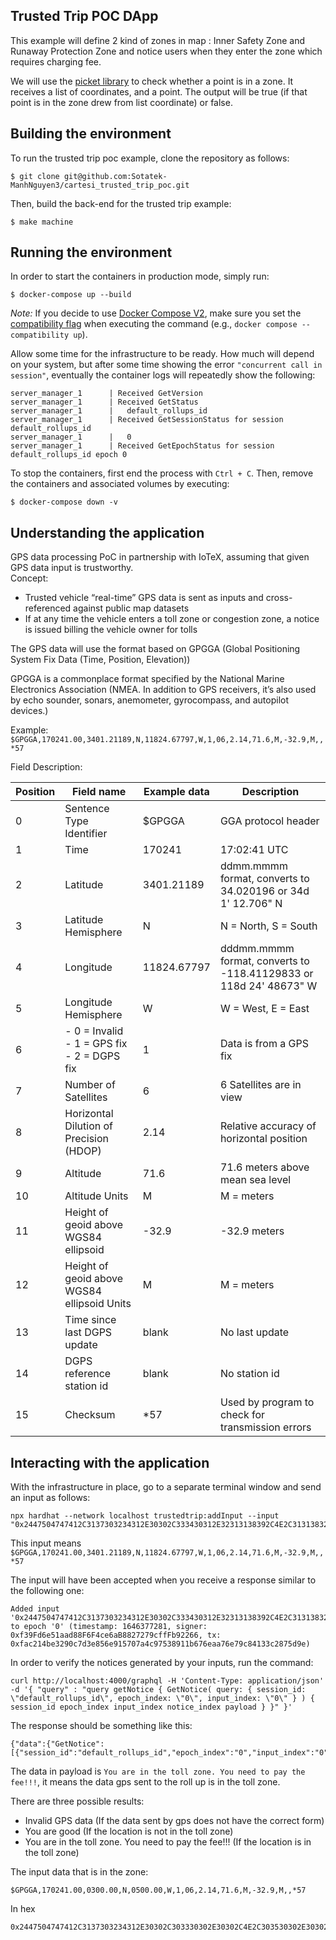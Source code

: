 ## Trusted Trip POC DApp 

This example will define 2 kind of zones in map : Inner Safety Zone and Runaway Protection Zone and notice users when they enter the zone which requires charging fee.

We will use the [picket library](https://github.com/sam-drew/picket) to check whether a point is in a zone. It receives a list of coordinates, and a point. The output will be true (if that point is in the zone drew from list coordinate) or false.

## Building the environment

To run the trusted trip poc example, clone the repository as follows:

```shell
$ git clone git@github.com:Sotatek-ManhNguyen3/cartesi_trusted_trip_poc.git
```

Then, build the back-end for the trusted trip example:

```shell
$ make machine
```

## Running the environment

In order to start the containers in production mode, simply run:

```shell
$ docker-compose up --build
```

_Note:_ If you decide to use [Docker Compose V2](https://docs.docker.com/compose/cli-command/), make sure you set the [compatibility flag](https://docs.docker.com/compose/cli-command-compatibility/) when executing the command (e.g., `docker compose --compatibility up`).

Allow some time for the infrastructure to be ready.
How much will depend on your system, but after some time showing the error `"concurrent call in session"`, eventually the container logs will repeatedly show the following:

```shell
server_manager_1      | Received GetVersion
server_manager_1      | Received GetStatus
server_manager_1      |   default_rollups_id
server_manager_1      | Received GetSessionStatus for session default_rollups_id
server_manager_1      |   0
server_manager_1      | Received GetEpochStatus for session default_rollups_id epoch 0
```

To stop the containers, first end the process with `Ctrl + C`.
Then, remove the containers and associated volumes by executing:

```shell
$ docker-compose down -v
```

## Understanding the application
GPS data processing PoC in partnership with IoTeX, assuming that given GPS data input is trustworthy.</br>
Concept:

- Trusted vehicle “real-time” GPS data is sent as inputs and cross-referenced against public map datasets
- If at any time the vehicle enters a toll zone or congestion zone, a notice is issued billing the vehicle owner for tolls


The GPS data will use the format based on GPGGA (Global Positioning System Fix Data (Time, Position, Elevation))

GPGGA is a commonplace format specified by the National Marine Electronics Association (NMEA. In addition to GPS receivers, it’s also used by echo sounder, sonars, anemometer, gyrocompass, and autopilot devices.)

Example: `$GPGGA,170241.00,3401.21189,N,11824.67797,W,1,06,2.14,71.6,M,-32.9,M,,*57`

Field Description:

| Position | Field name                                         | Example data | Description                                                       |
|----------|----------------------------------------------------|--------------|-------------------------------------------------------------------|
| 0        | Sentence Type Identifier                           | $GPGGA       | GGA protocol header                                               |
| 1        | Time                                               | 170241       | 17:02:41 UTC                                                      |
| 2        | Latitude                                           | 3401.21189   | ddmm.mmmm format, converts to 34.020196 or 34d 1' 12.706" N       |
| 3        | Latitude Hemisphere                                | N            | N = North, S = South                                              |
| 4        | Longitude                                          | 11824.67797  | dddmm.mmmm format, converts to -118.41129833 or 118d 24' 48673" W |
| 5        | Longitude Hemisphere                               | W            | W = West, E = East                                                |
| 6        | - 0 = Invalid</br>- 1 = GPS fix</br>- 2 = DGPS fix | 1            | Data is from a GPS fix                                            |
| 7        | Number of Satellites                               | 6            | 6 Satellites are in view                                          |
| 8        | Horizontal Dilution of Precision (HDOP)            | 2.14         | Relative accuracy of horizontal position                          |
| 9        | Altitude                                           | 71.6         | 71.6 meters above mean sea level                                  |
| 10       | Altitude Units                                     | M            | M = meters                                                        |
| 11       | Height of geoid above WGS84 ellipsoid              | -32.9        | -32.9 meters                                                      |
| 12       | Height of geoid above WGS84 ellipsoid Units        | M            | M = meters                                                        |
| 13       | Time since last DGPS update                        | blank        | No last update                                                    |
| 14       | DGPS reference station id                          | blank        | No station id                                                     |
| 15       | Checksum                                           | *57          | Used by program to check for transmission errors                  |

## Interacting with the application

With the infrastructure in place, go to a separate terminal window and send an input as follows:

```shell
npx hardhat --network localhost trustedtrip:addInput --input "0x2447504747412C3137303234312E30302C333430312E32313138392C4E2C31313832342E36373739372C572C312C30362C322E31342C37312E362C4D2C2D33322E392C4D2C2C2A3537"
```
This input means `$GPGGA,170241.00,3401.21189,N,11824.67797,W,1,06,2.14,71.6,M,-32.9,M,,*57`

The input will have been accepted when you receive a response similar to the following one:

```shell
Added input '0x2447504747412C3137303234312E30302C333430312E32313138392C4E2C31313832342E36373739372C572C312C30362C322E31342C37312E362C4D2C2D33322E392C4D2C2C2A3537' to epoch '0' (timestamp: 1646377281, signer: 0xf39Fd6e51aad88F6F4ce6aB8827279cffFb92266, tx: 0xfac214be3290c7d3e856e915707a4c97538911b676eaa76e79c84133c2875d9e)
```

In order to verify the notices generated by your inputs, run the command:

```shell
curl http://localhost:4000/graphql -H 'Content-Type: application/json' -d '{ "query" : "query getNotice { GetNotice( query: { session_id: \"default_rollups_id\", epoch_index: \"0\", input_index: \"0\" } ) { session_id epoch_index input_index notice_index payload } }" }'
```

The response should be something like this:

```shell
{"data":{"GetNotice":[{"session_id":"default_rollups_id","epoch_index":"0","input_index":"0","notice_index":"0","payload":"596f752061726520696e2074686520746f6c6c207a6f6e652e20596f75206e65656420746f207061792074686520666565212121"}]}}
```
The data in payload is `You are in the toll zone. You need to pay the fee!!!`, it means the data gps sent to the roll up is in the toll zone.

There are three possible results:
- Invalid GPS data (If the data sent by gps does not have the correct form)
- You are good (If the location is not in the toll zone)
- You are in the toll zone. You need to pay the fee!!! (If the location is in the toll zone)

The input data that is in the zone:

```shell
$GPGGA,170241.00,0300.00,N,0500.00,W,1,06,2.14,71.6,M,-32.9,M,,*57
```

In hex

```shell
0x2447504747412C3137303234312E30302C303330302E30302C4E2C303530302E30302C572C312C30362C322E31342C37312E362C4D2C2D33322E392C4D2C2C2A3537
```
